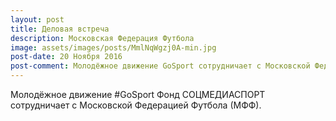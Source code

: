 ```yaml
---
layout: post
title: Деловая встреча
description: Московская Федерация Футбола
image: assets/images/posts/MmlNqWgzj0A-min.jpg
post-date: 20 Ноября 2016
post-comment: Молодёжное движение GoSport сотрудничает с Московской Федерацией Футбола (МФФ).
---
```


Молодёжное движение #GoSport Фонд СОЦМЕДИАСПОРТ сотрудничает с Московской Федерацией Футбола (МФФ).
